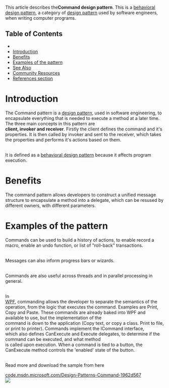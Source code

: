 
This article describes the**Command design pattern**. This is a [behavioral design pattern](http://social.technet.microsoft.com/wiki/contents/articles/13209.behavioural-design-pattern.aspx), a category of [design pattern](http://social.technet.microsoft.com/wiki/contents/articles/13207.software-design-pattern.aspx) used by software engineers, when writing computer programs.<br>  
  

## Table of Contents



- 
- [Introduction](#Introduction)
- [Benefits](#Benefits)
- [Examples of the pattern](#Examples_of_the_blackboard_pattern)
- [See Also](#See_Also)
- [Community Resources](#Community_Resources)
- [References section](#References_section)


## 

# <a name="Introduction"></a>Introduction


The Command pattern is a [design pattern](http://social.technet.microsoft.com/wiki/contents/articles/13207.software-design-pattern.aspx), used in software engineering, to encapsulate everything that is needed to execute a method at a later time. The three main concepts in this pattern are<br>**client, invoker and receiver**. Firstly the client defines the command and it's properties. It is then called by invoker and sent to the receiver, which takes the properties and performs it's actions based on them.  
  
<br>It is defined as a [behavioral design pattern](http://social.technet.microsoft.com/wiki/contents/articles/13209.behavioural-design-pattern.aspx) because it affects program execution.


# <a name="Benefits"></a>Benefits


The command pattern allows developers to construct a unified message structure to encapsulate a method into a delegate, which can be resused by different owners, with different parameters.


# <a name="Examples_of_the_blackboard_pattern"></a>Examples of the pattern


Commands can be used to build a history of actions, to enable record a macro, enable an undo function, or list of "roll-back" transactions.<br>  
  
<br>Messages can also inform progress bars or wizards.  
  
<br>Commands are also useful across threads and in parallel processing in general.  
  
<br>In [<br>WPF](http://social.technet.microsoft.com/wiki/contents/articles/3961.wpf.aspx), commanding allows the developer to separate the semantics of the operation, from the logic that executes the command. Examples are Print, Copy and Paste. These commands are already baked into WPF and available to use, but the implementation of the<br> command is down to the application (Copy text, or copy a class. Print to file, or print to printer). Commands implement the ICommand interface, which also defines CanExecute and Execute delegates, to determine if the command can be executed, and what method<br> is called upon execution. When a command is tied to a button, the CanExecute method controls the 'enabled' state of the button.  
  
<br>Read more and download the sample from here


[code.msdn.microsoft.com/Design-Patterns-Command-1962d567<br>![ ](http://social.technet.microsoft.com/wiki/cfs-file.ashx/__key/communityserver-components-sitefiles/10_5F00_external.png "This link is external to TechNet Wiki. It will open in a new window.")](http://code.msdn.microsoft.com/Design-Patterns-Command-1962d567)
